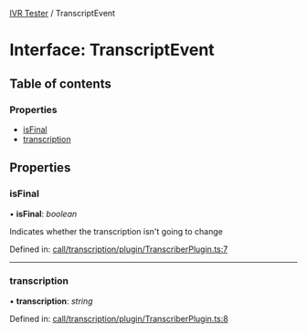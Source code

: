 [IVR Tester](../README.md) / TranscriptEvent

# Interface: TranscriptEvent

## Table of contents

### Properties

- [isFinal](transcriptevent.md#isfinal)
- [transcription](transcriptevent.md#transcription)

## Properties

### isFinal

• **isFinal**: *boolean*

Indicates whether the transcription isn't going to change

Defined in: [call/transcription/plugin/TranscriberPlugin.ts:7](https://github.com/LuisAntezana/ivr-tester/blob/3fc9e8e/packages/ivr-tester/src/call/transcription/plugin/TranscriberPlugin.ts#L7)

___

### transcription

• **transcription**: *string*

Defined in: [call/transcription/plugin/TranscriberPlugin.ts:8](https://github.com/LuisAntezana/ivr-tester/blob/3fc9e8e/packages/ivr-tester/src/call/transcription/plugin/TranscriberPlugin.ts#L8)
